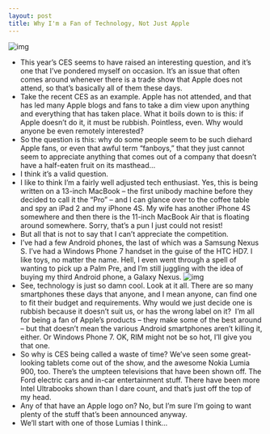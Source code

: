 ```yaml
---
layout: post
title: Why I'm a Fan of Technology, Not Just Apple
---
```

![img](http://media.idownloadblog.com/wp-content/uploads/2012/01/apple-haircut.jpeg)
* This year’s CES seems to have raised an interesting question, and it’s one that I’ve pondered myself on occasion. It’s an issue that often comes around whenever there is a trade show that Apple does not attend, so that’s basically all of them these days.
* Take the recent CES as an example. Apple has not attended, and that has led many Apple blogs and fans to take a dim view upon anything and everything that has taken place. What it boils down to is this: if Apple doesn’t do it, it must be rubbish. Pointless, even. Why would anyone be even remotely interested?
* So the question is this: why do some people seem to be such diehard Apple fans, or even that awful term “fanboys,” that they just cannot seem to appreciate anything that comes out of a company that doesn’t have a half-eaten fruit on its masthead…
* I think it’s a valid question.
* I like to think I’m a fairly well adjusted tech enthusiast. Yes, this is being written on a 13-inch MacBook – the first unibody machine before they decided to call it the “Pro” – and I can glance over to the coffee table and spy an iPad 2 and my iPhone 4S. My wife has another iPhone 4S somewhere and then there is the 11-inch MacBook Air that is floating around somewhere. Sorry, that’s a pun I just could not resist!
* But all that is not to say that I can’t appreciate the competition.
* I’ve had a few Android phones, the last of which was a Samsung Nexus S. I’ve had a Windows Phone 7 handset in the guise of the HTC HD7. I like toys, no matter the name. Hell, I even went through a spell of wanting to pick up a Palm Pre, and I’m still juggling with the idea of buying my third Android phone, a Galaxy Nexus.
![img](http://media.idownloadblog.com/wp-content/uploads/2012/01/CES-2012.jpeg)
* See, technology is just so damn cool. Look at it all. There are so many smartphones these days that anyone, and I mean anyone, can find one to fit their budget and requirements. Why would we just decide one is rubbish because it doesn’t suit us, or has the wrong label on it?  I’m all for being a fan of Apple’s products – they make some of the best around – but that doesn’t mean the various Android smartphones aren’t killing it, either. Or Windows Phone 7. OK, RIM might not be so hot, I’ll give you that one.
* So why is CES being called a waste of time? We’ve seen some great-looking tablets come out of the show, and the awesome Nokia Lumia 900, too. There’s the umpteen televisions that have been shown off. The Ford electric cars and in-car entertainment stuff. There have been more Intel Ultrabooks shown than I dare count, and that’s just off the top of my head.
* Any of that have an Apple logo on? No, but I’m sure I’m going to want plenty of the stuff that’s been announced anyway.
* We’ll start with one of those Lumias I think…

